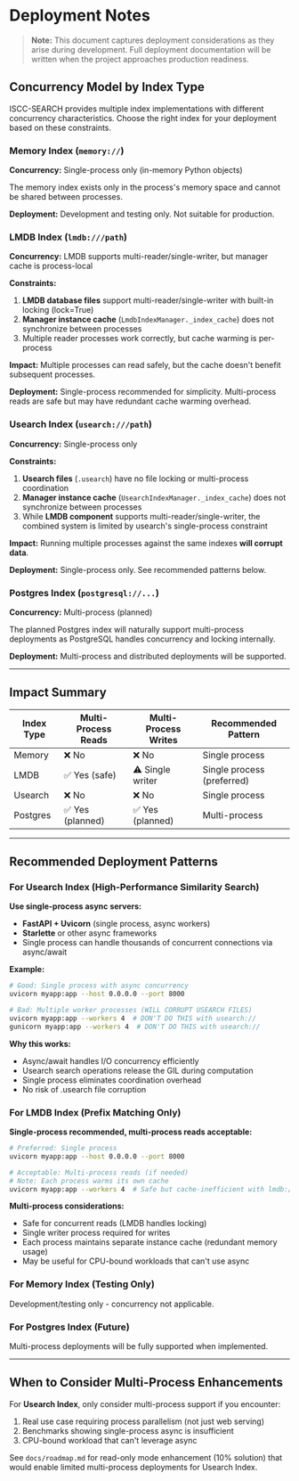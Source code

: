 # Deployment Notes

> **Note:** This document captures deployment considerations as they arise during development. Full deployment
> documentation will be written when the project approaches production readiness.

## Concurrency Model by Index Type

ISCC-SEARCH provides multiple index implementations with different concurrency characteristics. Choose the right
index for your deployment based on these constraints.

### Memory Index (`memory://`)

**Concurrency:** Single-process only (in-memory Python objects)

The memory index exists only in the process's memory space and cannot be shared between processes.

**Deployment:** Development and testing only. Not suitable for production.

### LMDB Index (`lmdb:///path`)

**Concurrency:** LMDB supports multi-reader/single-writer, but manager cache is process-local

**Constraints:**

1. **LMDB database files** support multi-reader/single-writer with built-in locking (lock=True)
2. **Manager instance cache** (`LmdbIndexManager._index_cache`) does not synchronize between processes
3. Multiple reader processes work correctly, but cache warming is per-process

**Impact:** Multiple processes can read safely, but the cache doesn't benefit subsequent processes.

**Deployment:** Single-process recommended for simplicity. Multi-process reads are safe but may have redundant
cache warming overhead.

### Usearch Index (`usearch:///path`)

**Concurrency:** Single-process only

**Constraints:**

1. **Usearch files** (`.usearch`) have no file locking or multi-process coordination
2. **Manager instance cache** (`UsearchIndexManager._index_cache`) does not synchronize between processes
3. While **LMDB component** supports multi-reader/single-writer, the combined system is limited by usearch's
    single-process constraint

**Impact:** Running multiple processes against the same indexes **will corrupt data**.

**Deployment:** Single-process only. See recommended patterns below.

### Postgres Index (`postgresql://...`)

**Concurrency:** Multi-process (planned)

The planned Postgres index will naturally support multi-process deployments as PostgreSQL handles concurrency
and locking internally.

**Deployment:** Multi-process and distributed deployments will be supported.

______________________________________________________________________

## Impact Summary

| Index Type | Multi-Process Reads | Multi-Process Writes | Recommended Pattern        |
| ---------- | ------------------- | -------------------- | -------------------------- |
| Memory     | ❌ No               | ❌ No                | Single process             |
| LMDB       | ✅ Yes (safe)       | ⚠️ Single writer     | Single process (preferred) |
| Usearch    | ❌ No               | ❌ No                | Single process             |
| Postgres   | ✅ Yes (planned)    | ✅ Yes (planned)     | Multi-process              |

______________________________________________________________________

## Recommended Deployment Patterns

### For Usearch Index (High-Performance Similarity Search)

**Use single-process async servers:**

- **FastAPI + Uvicorn** (single process, async workers)
- **Starlette** or other async frameworks
- Single process can handle thousands of concurrent connections via async/await

**Example:**

```bash
# Good: Single process with async concurrency
uvicorn myapp:app --host 0.0.0.0 --port 8000

# Bad: Multiple worker processes (WILL CORRUPT USEARCH FILES)
uvicorn myapp:app --workers 4  # DON'T DO THIS with usearch://
gunicorn myapp:app --workers 4  # DON'T DO THIS with usearch://
```

**Why this works:**

- Async/await handles I/O concurrency efficiently
- Usearch search operations release the GIL during computation
- Single process eliminates coordination overhead
- No risk of .usearch file corruption

### For LMDB Index (Prefix Matching Only)

**Single-process recommended, multi-process reads acceptable:**

```bash
# Preferred: Single process
uvicorn myapp:app --host 0.0.0.0 --port 8000

# Acceptable: Multi-process reads (if needed)
# Note: Each process warms its own cache
uvicorn myapp:app --workers 4  # Safe but cache-inefficient with lmdb://
```

**Multi-process considerations:**

- Safe for concurrent reads (LMDB handles locking)
- Single writer process required for writes
- Each process maintains separate instance cache (redundant memory usage)
- May be useful for CPU-bound workloads that can't use async

### For Memory Index (Testing Only)

Development/testing only - concurrency not applicable.

### For Postgres Index (Future)

Multi-process deployments will be fully supported when implemented.

______________________________________________________________________

## When to Consider Multi-Process Enhancements

For **Usearch Index**, only consider multi-process support if you encounter:

1. Real use case requiring process parallelism (not just web serving)
2. Benchmarks showing single-process async is insufficient
3. CPU-bound workload that can't leverage async

See `docs/roadmap.md` for read-only mode enhancement (10% solution) that would enable limited multi-process
deployments for Usearch Index.
